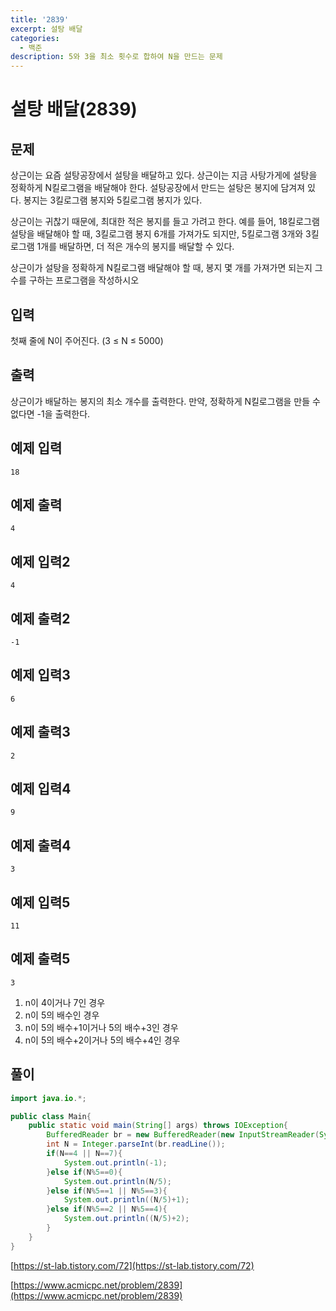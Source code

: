 ```yaml
---
title: '2839'
excerpt: 설탕 배달
categories:
  - 백준
description: 5와 3을 최소 횟수로 합하여 N을 만드는 문제
---
```


# 설탕 배달\(2839\)

## 문제

상근이는 요즘 설탕공장에서 설탕을 배달하고 있다. 상근이는 지금 사탕가게에 설탕을 정확하게 N킬로그램을 배달해야 한다. 설탕공장에서 만드는 설탕은 봉지에 담겨져 있다. 봉지는 3킬로그램 봉지와 5킬로그램 봉지가 있다.

상근이는 귀찮기 때문에, 최대한 적은 봉지를 들고 가려고 한다. 예를 들어, 18킬로그램 설탕을 배달해야 할 때, 3킬로그램 봉지 6개를 가져가도 되지만, 5킬로그램 3개와 3킬로그램 1개를 배달하면, 더 적은 개수의 봉지를 배달할 수 있다.

상근이가 설탕을 정확하게 N킬로그램 배달해야 할 때, 봉지 몇 개를 가져가면 되는지 그 수를 구하는 프로그램을 작성하시오

## 입력

첫째 줄에 N이 주어진다. \(3 ≤ N ≤ 5000\)

## 출력

상근이가 배달하는 봉지의 최소 개수를 출력한다. 만약, 정확하게 N킬로그램을 만들 수 없다면 -1을 출력한다.

## 예제 입력

```text
18
```

## 예제 출력

```text
4
```

## 예제 입력2

```text
4
```

## 예제 출력2

```text
-1
```

## 예제 입력3

```text
6
```

## 예제 출력3

```text
2
```

## 예제 입력4

```text
9
```

## 예제 출력4

```text
3
```

## 예제 입력5

```text
11
```

## 예제 출력5

```text
3
```

1. n이 4이거나 7인 경우
2. n이 5의 배수인 경우
3. n이 5의 배수+1이거나 5의 배수+3인 경우
4. n이 5의 배수+2이거나 5의 배수+4인 경우

## 풀이

```java
import java.io.*;

public class Main{
    public static void main(String[] args) throws IOException{
        BufferedReader br = new BufferedReader(new InputStreamReader(System.in));
        int N = Integer.parseInt(br.readLine());
        if(N==4 || N==7){
            System.out.println(-1);
        }else if(N%5==0){
            System.out.println(N/5);
        }else if(N%5==1 || N%5==3){
            System.out.println((N/5)+1);
        }else if(N%5==2 || N%5==4){
            System.out.println((N/5)+2);
        }
    }
}
```

[https://st-lab.tistory.com/72](https://st-lab.tistory.com/72)

[https://www.acmicpc.net/problem/2839](https://www.acmicpc.net/problem/2839)

